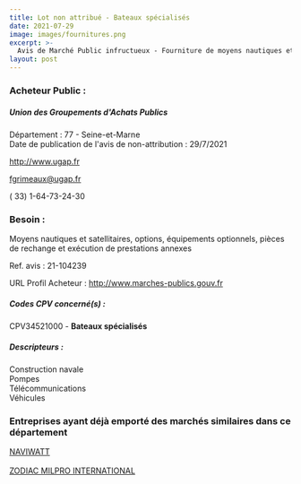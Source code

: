 ```yaml
---
title: Lot non attribué - Bateaux spécialisés
date: 2021-07-29
image: images/fournitures.png
excerpt: >-
  Avis de Marché Public infructueux - Fourniture de moyens nautiques et satellitaires, options, équipements optionnels, pièces de rechange et exécution de prestations annexes
layout: post
---
```


### Acheteur Public :
##### Union des Groupements d'Achats Publics
Département : 77 - Seine-et-Marne<br/>
Date de publication de l'avis de non-attribution : 29/7/2021


http://www.ugap.fr

fgrimeaux@ugap.fr

( 33) 1-64-73-24-30
### Besoin :

Moyens nautiques et satellitaires, options, équipements optionnels, pièces de rechange et exécution de prestations annexes

Ref. avis : 21-104239

URL Profil Acheteur : http://www.marches-publics.gouv.fr

##### Codes CPV concerné(s) :
CPV34521000 - **Bateaux spécialisés** <br/>

##### Descripteurs :
Construction navale <br/>
Pompes <br/>
Télécommunications <br/>
Véhicules <br/>

### Entreprises ayant déjà emporté des marchés similaires dans ce département
<a href="/entreprise-568/siren-508557485">NAVIWATT</a><br/><br/>
<a href="/entreprise-572/siren-534317011">ZODIAC MILPRO INTERNATIONAL</a><br/><br/>
